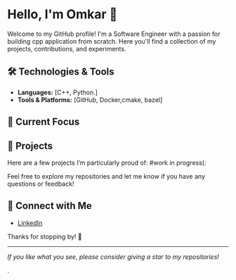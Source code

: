 # Hello, I'm Omkar 👋

Welcome to my GitHub profile! I'm a Software Engineer with a passion for building cpp application from scratch. Here you'll find a collection of my projects, contributions, and experiments.

## 🛠️ Technologies & Tools

- **Languages:** [C++, Python.]
- **Tools & Platforms:** [GitHub, Docker,cmake, bazel]

## 🌱 Current Focus

## 📂 Projects

Here are a few projects I’m particularly proud of:
#work in progress(:

Feel free to explore my repositories and let me know if you have any questions or feedback!


## 🤝 Connect with Me

- [LinkedIn](https://www.linkedin.com/in/omkar-shirdhone-352893214)

Thanks for stopping by! 🚀

---

_If you like what you see, please consider giving a star to my repositories!_

.
